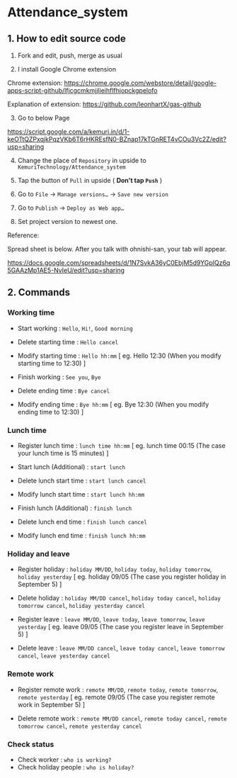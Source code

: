 # Attendance_system

## 1. How to edit source code
1. Fork and edit, push, merge as usual

2. I install Google Chrome extension

Chrome extension:
https://chrome.google.com/webstore/detail/google-apps-script-github/lfjcgcmkmjjlieihflfhjopckgpelofo

Explanation of extension:
https://github.com/leonhartX/gas-github

3. Go to below Page

https://script.google.com/a/kemuri.in/d/1-keOTtQZPxqjkPqzVKb6T6rHKREsfN0-BZnap17kTGnRET4vCOu3Vc2Z/edit?usp=sharing

4. Change the place of `Repository` in upside to `KemuriTechnology/Attendance_system`

5. Tap the button of `Pull` in upside ( **Don’t tap `Push`** )

6. Go to `File` → `Manage versions…` → `Save new version`

7. Go to `Publish` → `Deploy as Web app…`

8. Set project version to newest one.

Reference:

Spread sheet is below. After you talk with ohnishi-san, your tab will appear.

https://docs.google.com/spreadsheets/d/1N7SvkA36yC0EbjM5d9YGpIQz6q5GAAzMp1AE5-NvIeU/edit?usp=sharing



## 2. Commands

### Working time

- Start working : `Hello`, `Hi!`, `Good morning`

- Delete starting time : `Hello cancel`

- Modify starting time : `Hello hh:mm` [ eg. Hello 12:30 (When you modify starting time to 12:30) ]

- Finish working : `See you`, `Bye`

- Delete ending time : `Bye cancel`

- Modify ending time : `Bye hh:mm` [ eg. Bye 12:30 (When you modify ending time to 12:30) ]

### Lunch time

- Register lunch time : `lunch time hh:mm` [ eg. lunch time 00:15 (The case your lunch time is 15 minutes) ]

- Start lunch (Additional) : `start lunch`

- Delete lunch start time : `start lunch cancel`

- Modify lunch start time : `start lunch hh:mm`

- Finish lunch (Additional) : `finish lunch`

- Delete lunch end time : `finish lunch cancel`

- Modify lunch end time : `finish lunch hh:mm`

### Holiday and leave

- Register holiday : `holiday MM/DD`, `holiday today`, `holiday tomorrow`, `holiday yesterday` [ eg. holiday 09/05 (The case you register holiday in September 5) ]

- Delete holiday : `holiday MM/DD cancel`, `holiday today cancel`, `holiday tomorrow cancel`, `holiday yesterday cancel` 

- Register leave : `leave MM/DD`, `leave today`, `leave tomorrow`, `leave yesterday` [ eg. leave 09/05 (The case you register leave in September 5) ]

- Delete leave : `leave MM/DD cancel`, `leave today cancel`, `leave tomorrow cancel`, `leave yesterday cancel` 

### Remote work

- Register remote work : `remote MM/DD`, `remote today`, `remote tomorrow`, `remote yesterday` [ eg. remote 09/05 (The case you register remote work in September 5) ]

- Delete remote work : `remote MM/DD cancel`, `remote today cancel`, `remote tomorrow cancel`, `remote yesterday cancel` 

### Check status

- Check worker : `who is working?`
- Check holiday people : `who is holiday?`
